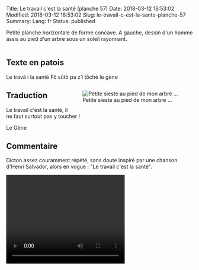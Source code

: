Title: Le travail c'est la santé (planche 57)
Date: 2018-03-12 16:53:02
Modified: 2018-03-12 16:53:02
Slug: le-travail-c-est-la-sante-planche-57
Summary: 
Lang: fr
Status: published

Petite planche horizontale de forme concave. A gauche, dessin d'un homme assis au pied d'un arbre sous un soleil rayonnant.

<figure class="image-block" style="float: center;">
  <img alt="" src="{static}/images/planche_57.png">
  <figcaption style="max-width: 750px"></figcaption>
</figure>

## Texte en patois
Le travâ i la santè Fô sûtò pa z‘i tôchè                                                le gène

<figure class="image-block" style="float: right;">
  <img alt="Petite sieste au pied de mon arbre ..." src="{static}/images/planche_57_dessin.png">
  <figcaption style="max-width: 300px">Petite sieste au pied de mon arbre ...</figcaption>
</figure>

## Traduction
Le travail c'est la santé, il ne faut surtout pas y toucher !

Le Gène

## Commentaire
Dicton assez couramment répété, sans doute inspiré par une chanson d'Henri Salvador, alors en vogue : "Le travail c'est la santé".

<video width="320" height="240" controls>
  <source src="{static}/videos/video_57.mp4" type="video/mp4">
</video>
